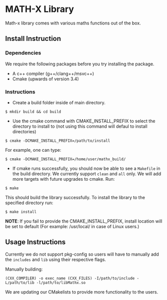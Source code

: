 # MATH-X Library

Math-x library comes with various maths functions out of the box.


## Install Instruction

### Dependencies

We require the following packages before you try installing the package.

 - A c++ compiler (g++/clang++/msvc++)
 - Cmake (upwards of version 3.4)

### Instructions

 - Create a build folder inside of main directory.

 ```
 $ mkdir build && cd build
 ```

 - Use the cmake command with CMAKE_INSTALL_PREFIX to select the directory to install to (not using this command will defaul to install directories)

 ```
 $ cmake -DCMAKE_INSTALL_PREFIX=/path/to/install
 ```

 For example, one can type:

 ```
 $ cmake -DCMAKE_INSTALL_PREFIX=/home/user/mathx_build/
 ```

 - If cmake runs successfully, you should now be able to see a `Makefile` in the build directory. We currently support `clean` and `all` only. We will add more targets with future upgrades to cmake. Run:

 ```
 $ make
 ```

 This should build the library successfully. To install the library to the specified directory run:

 ```
 $ make install
 ```

 __NOTE__: If you fail to provide the CMAKE_INSTALL_PREFIX, install location will be set to default (For example: /usr/local/ in case of Linux users.)

## Usage Instructions

Currently we do not support pkg-config so users will have to manually add the `includes` and `lib` using their respective flags.

Manually building:

```
(CXX_COMPILER) -o exec_name (CXX_FILES) -I/path/to/include -L/path/to/lib -l/path/to/libMathx.so
```

We are updating our CMakelists to provide more functionality to the users.
